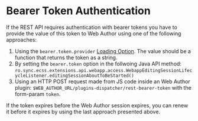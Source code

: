 Bearer Token Authentication
===========================

If the REST API requires authentication with bearer tokens you have to provide the value of this token to Web Author using one of the following approaches:
1. Using the `bearer.token.provider` [Loading Option](https://www.oxygenxml.com/doc/help.php?product=waCustom&pageId=web_author_api_concepts#web_author_api_concepts__loading-option). The value should be a function that returns the token as a string.
3. By setting the `bearer.token` option in the follwoing Java API method: `ro.sync.ecss.extensions.api.webapp.access.WebappEditingSessionLifecycleListener.editingSessionAboutToBeStarted()`
4. Using an HTTP POST request made from JS code inside an Web Author plugin: `$WEB_AUTHOR_URL/plugins-dispatcher/rest-bearer-token` with the form-param `token`.

If the token expires before the Web Author session expires, you can renew it before it expires by using the last approach presented above.

